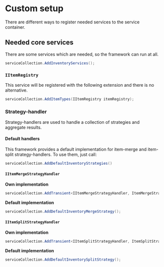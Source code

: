 # Custom setup

There are different ways to register needed services to the service container.

## Needed core services

There are some services which are needed, so the framework can run at all.

```cs
serviceCollection.AddInventoryServices();
```

### `IItemRegistry`

This service will be registered with the following extension and there is no alternative.

```cs
serviceCollection.AddItemTypes(IItemRegistry itemRegistry);
```

### Strategy-handler

Strategy-handlers are used to handle a collection of strategies and aggregate results.

#### Default handlers

This framework provides a default implementation for item-merge and item-split strategy-handlers. To use them, just call:
```cs
serviceCollection.AddDefaultInventoryStrategies()
```

#### `IItemMergeStrategyHandler`

**Own implementation**
```cs
serviceCollection.AddTransient<IItemMergeStrategyHandler, ItemMergeStrategyHandler>();
```

**Default implementation**
```cs
serviceCollection.AddDefaultInventoryMergeStrategy();
```

#### `IItemSplitStrategyHandler`

**Own implementation**
```cs
serviceCollection.AddTransient<IItemSplitStrategyHandler, ItemSplitStrategyHandler>();
```

**Default implementation**
```cs
serviceCollection.AddDefaultInventorySplitStrategy();
```
